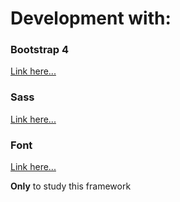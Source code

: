# Development with:
### Bootstrap 4
[Link here...](http://getbootstrap.com/) 
 
### Sass
[Link here...](https://sass-lang.com/)

### Font
[Link here...](https://www.npmjs.com/package/font-awesome) 

**Only** to study this framework

